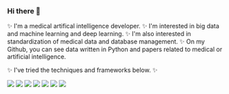### Hi there 👋

✨ I'm a medical artifical intelligence developer. 
✨ I'm interested in big data and machine learning and deep learning. 
✨ I'm also interested in standardization of medical data and database management. 
✨ On my Github, you can see data written in Python and papers related to medical or artificial intelligence. 

✨
I've tried the techniques and frameworks below. 
✨

<img src="https://img.shields.io/badge/Python-3766AB?style=flat-square&logo=Python&logoColor=white"/> <img src="https://img.shields.io/badge/TensorFlow-FF6F00?style=flat-square&logo=TensorFlow&logoColor=white"/> <img src="https://img.shields.io/badge/scikit-learn-F7931E?style=flat-square&logo=scikit-learn&logoColor=white"/> <img src="https://img.shields.io/badge/PyTorch-EE4C2C?style=flat-square&logo=PyTorch&logoColor=white"/> <img src="https://img.shields.io/badge/Jupyter-F37626?style=flat-square&logo=Jupyter&logoColor=white"/> <img src="https://img.shields.io/badge/MySQL-4479A1?style=flat-square&logo=MySQL&logoColor=white"/> <img src="https://img.shields.io/badge/.NET-512BD4?style=flat-square&logo=.NET&logoColor=white"/> 
